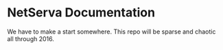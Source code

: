 # NetServa Documentation

We have to make a start somewhere. This repo will be sparse and chaotic all through 2016.
